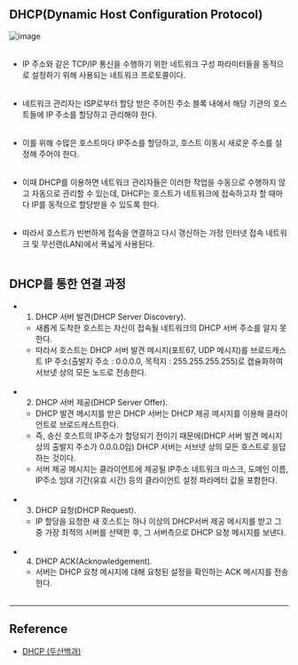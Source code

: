 DHCP(Dynamic Host Configuration Protocol)
-----------------------------------------

![image](https://user-images.githubusercontent.com/56240505/77391297-c5156300-6ddb-11ea-9741-b3802286352d.png)<br><br>

-	IP 주소와 같은 TCP/IP 통신을 수행하기 위한 네트워크 구성 파라미터들을 동적으로 설정하기 위해 사용되는 네트워크 프로토콜이다.<br><br>

-	네트워크 관리자는 ISP로부터 할당 받은 주어진 주소 블록 내에서 해당 기관의 호스트들에 IP 주소를 할당하고 관리해야 한다.<br><br>

-	이를 위해 수많은 호스트마다 IP주소를 할당하고, 호스트 이동시 새로운 주소를 설정해 주어야 한다.<br><br>

-	이때 DHCP를 이용하면 네트워크 관리자들은 이러한 작업을 수동으로 수행하지 않고 자동으로 관리할 수 있는데, DHCP는 호스트가 네트워크에 접속하고자 할 때마다 IP를 동적으로 할당받을 수 있도록 한다.<br><br>

-	따라서 호스트가 빈번하게 접속을 연결하고 다시 갱신하는 가정 인터넷 접속 네트워크 및 무선랜(LAN)에서 폭넓게 사용된다.<br><br>

DHCP를 통한 연결 과정
---------------------

-	1. DHCP 서버 발견(DHCP Server Discovery).<br>
	-	새롭게 도착한 호스트는 자신이 접속될 네트워크의 DHCP 서버 주소를 알지 못한다.<br>
	-	따라서 호스트는 DHCP 서버 발견 메시지(포트67, UDP 메시지)를 브로드캐스트 IP 주소(출발지 주소 : 0.0.0.0, 목적지 : 255.255.255.255)로 캡슐화하여 서브넷 상의 모든 노드로 전송한다.<br><br>
-	2. DHCP 서버 제공(DHCP Server Offer).<br>
	-	DHCP 발견 메시지를 받은 DHCP 서버는 DHCP 제공 메시지를 이용해 클라이언트로 브로드캐스트한다.<br>
	-	즉, 송신 호스트의 IP주소가 할당되기 전이기 때문에(DHCP 서버 발견 메시지 상의 출발지 주소가 0.0.0.0임) DHCP 서버는 서브넷 상의 모든 호스트로 응답하는 것이다.<br>
	-	서버 제공 메시지는 클라이언트에 제공될 IP주소 네트워크 마스크, 도메인 이름, IP주소 임대 기간(유효 시간) 등의 클라이언트 설정 파라메터 값들 포함한다.<br><br>
-	3. DHCP 요청(DHCP Request).<br>
	-	IP 할당을 요청한 새 호스트는 하나 이상의 DHCP서버 제공 메시지를 받고 그 중 가장 최적의 서버를 선택한 후, 그 서버측으로 DHCP 요청 메시지를 보낸다.<br><br>
-	4. DHCP ACK(Acknowledgement).<br>
	-	서버는 DHCP 요청 메시지에 대해 요청된 설정을 확인하는 ACK 메시지를 전송한다.<br><br>

---

Reference
---------

-	[DHCP (두산백과)](https://terms.naver.com/entry.nhn?docId=2835899&cid=40942&categoryId=32851)
